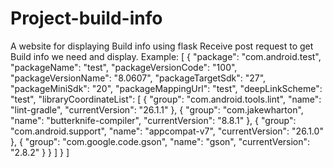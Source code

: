 # Project-build-info
A website for displaying Build info using flask
Receive post request to get Build info we need and display.
Example:
[
  {
    "package": "com.android.test",
    "packageName": "test",
    "packageVersionCode": "100",
    "packageVersionName": "8.0607",
    "packageTargetSdk": "27",
    "packageMiniSdk": "20",
    "packageMappingUrl": "test",
    "deepLinkScheme": "test",
    "libraryCoordinateList": [
      {
        "group": "com.android.tools.lint",
        "name": "lint-gradle",
        "currentVersion": "26.1.1"
      },
      {
        "group": "com.jakewharton",
        "name": "butterknife-compiler",
        "currentVersion": "8.8.1"
      },
      {
        "group": "com.android.support",
        "name": "appcompat-v7",
        "currentVersion": "26.1.0"
      },
      {
        "group": "com.google.code.gson",
        "name": "gson",
        "currentVersion": "2.8.2"
      }
      }
    ]
  }
]
